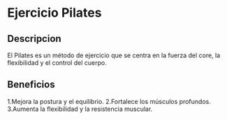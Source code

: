 # Ejercicio Pilates

## Descripcion
El Pilates es un método de ejercicio que se centra en la fuerza del core, la flexibilidad y el control del cuerpo.

## Beneficios
1.Mejora la postura y el equilibrio.
2.Fortalece los músculos profundos.
3.Aumenta la flexibilidad y la resistencia muscular.

